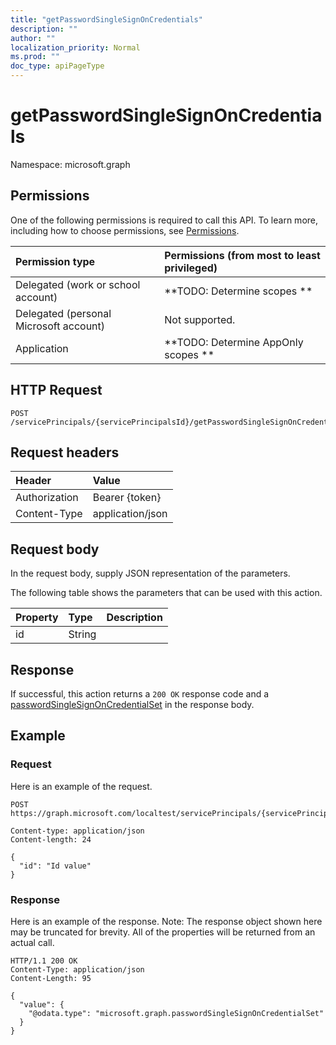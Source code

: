 ```yaml
---
title: "getPasswordSingleSignOnCredentials"
description: ""
author: ""
localization_priority: Normal
ms.prod: ""
doc_type: apiPageType
---
```


# getPasswordSingleSignOnCredentials

Namespace: microsoft.graph



## Permissions
One of the following permissions is required to call this API. To learn more, including how to choose permissions, see [Permissions](/concepts/permissions-reference.md).

|Permission type|Permissions (from most to least privileged)|
|:---|:---|
|Delegated (work or school account)|**TODO: Determine scopes **|
|Delegated (personal Microsoft account)|Not supported.|
|Application|**TODO: Determine AppOnly scopes **|

## HTTP Request
<!-- {
  "blockType": "ignored"
}
-->
``` http
POST /servicePrincipals/{servicePrincipalsId}/getPasswordSingleSignOnCredentials
```

## Request headers
|Header|Value|
|:---|:---|
|Authorization|Bearer {token}|
|Content-Type|application/json|

## Request body
In the request body, supply JSON representation of the parameters.

The following table shows the parameters that can be used with this action.

|Property|Type|Description|
|:---|:---|:---|
|id|String||



## Response
If successful, this action returns a `200 OK` response code and a [passwordSingleSignOnCredentialSet](../resources/passwordsinglesignoncredentialset.md) in the response body.

## Example

### Request
Here is an example of the request.
<!-- {
  "blockType": "request",
  "name": "serviceprincipal_getpasswordsinglesignoncredentials"
}
-->
``` http
POST https://graph.microsoft.com/localtest/servicePrincipals/{servicePrincipalsId}/getPasswordSingleSignOnCredentials

Content-type: application/json
Content-length: 24

{
  "id": "Id value"
}
```

### Response
Here is an example of the response. Note: The response object shown here may be truncated for brevity. All of the properties will be returned from an actual call.
<!-- {
  "blockType": "response",
  "truncated": true,
  "@odata.type": "microsoft.graph.passwordsinglesignoncredentialset"
}
-->
``` http
HTTP/1.1 200 OK
Content-Type: application/json
Content-Length: 95

{
  "value": {
    "@odata.type": "microsoft.graph.passwordSingleSignOnCredentialSet"
  }
}
```

